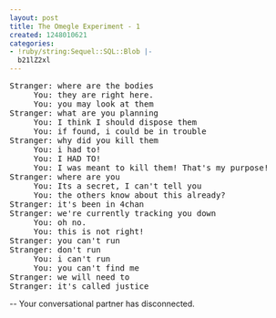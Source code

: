 ```yaml
---
layout: post
title: The Omegle Experiment - 1
created: 1248010621
categories:
- !ruby/string:Sequel::SQL::Blob |-
  b21lZ2xl
---
```

<pre>
Stranger: where are the bodies
     You: they are right here.
     You: you may look at them
Stranger: what are you planning
     You: I think I should dispose them
     You: if found, i could be in trouble
Stranger: why did you kill them
     You: i had to! 
     You: I HAD TO!
     You: I was meant to kill them! That's my purpose!
Stranger: where are you
     You: Its a secret, I can't tell you
     You: the others know about this already?
Stranger: it's been in 4chan
Stranger: we're currently tracking you down
     You: oh no.
     You: this is not right!
Stranger: you can't run
Stranger: don't run
     You: i can't run
     You: you can't find me
Stranger: we will need to
Stranger: it's called justice
</pre>

-- Your conversational partner has disconnected.
